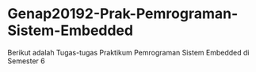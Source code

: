# Genap20192-Prak-Pemrograman-Sistem-Embedded
Berikut adalah Tugas-tugas Praktikum Pemrograman Sistem Embedded di Semester 6
